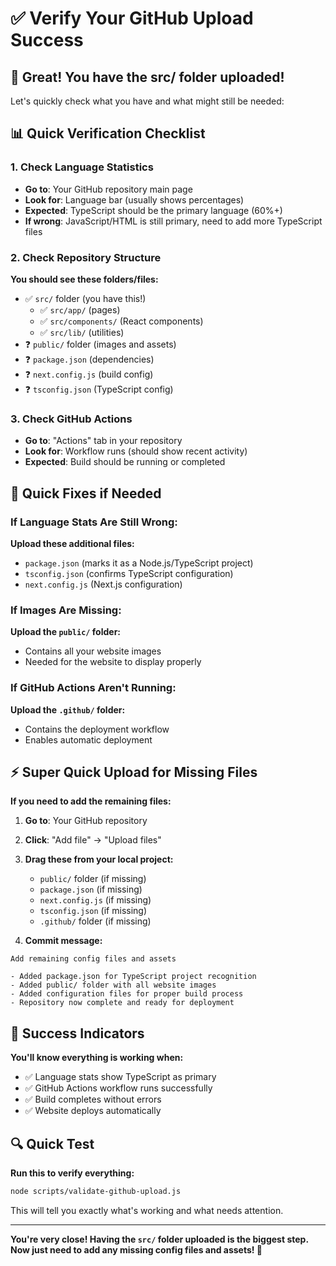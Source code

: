 # ✅ Verify Your GitHub Upload Success

## 🎉 Great! You have the src/ folder uploaded!

Let's quickly check what you have and what might still be needed:

## 📊 **Quick Verification Checklist**

### **1. Check Language Statistics**
- **Go to**: Your GitHub repository main page
- **Look for**: Language bar (usually shows percentages)
- **Expected**: TypeScript should be the primary language (60%+)
- **If wrong**: JavaScript/HTML is still primary, need to add more TypeScript files

### **2. Check Repository Structure**
**You should see these folders/files:**
- ✅ `src/` folder (you have this!)
  - ✅ `src/app/` (pages)
  - ✅ `src/components/` (React components)
  - ✅ `src/lib/` (utilities)
- ❓ `public/` folder (images and assets)
- ❓ `package.json` (dependencies)
- ❓ `next.config.js` (build config)
- ❓ `tsconfig.json` (TypeScript config)

### **3. Check GitHub Actions**
- **Go to**: "Actions" tab in your repository
- **Look for**: Workflow runs (should show recent activity)
- **Expected**: Build should be running or completed

## 🚀 **Quick Fixes if Needed**

### **If Language Stats Are Still Wrong:**
**Upload these additional files:**
- `package.json` (marks it as a Node.js/TypeScript project)
- `tsconfig.json` (confirms TypeScript configuration)
- `next.config.js` (Next.js configuration)

### **If Images Are Missing:**
**Upload the `public/` folder:**
- Contains all your website images
- Needed for the website to display properly

### **If GitHub Actions Aren't Running:**
**Upload the `.github/` folder:**
- Contains the deployment workflow
- Enables automatic deployment

## ⚡ **Super Quick Upload for Missing Files**

**If you need to add the remaining files:**

1. **Go to**: Your GitHub repository
2. **Click**: "Add file" → "Upload files"
3. **Drag these from your local project:**
   - `public/` folder (if missing)
   - `package.json` (if missing)
   - `next.config.js` (if missing)
   - `tsconfig.json` (if missing)
   - `.github/` folder (if missing)

4. **Commit message:**
```
Add remaining config files and assets

- Added package.json for TypeScript project recognition
- Added public/ folder with all website images
- Added configuration files for proper build process
- Repository now complete and ready for deployment
```

## 🎯 **Success Indicators**

**You'll know everything is working when:**
- ✅ Language stats show TypeScript as primary
- ✅ GitHub Actions workflow runs successfully
- ✅ Build completes without errors
- ✅ Website deploys automatically

## 🔍 **Quick Test**

**Run this to verify everything:**
```bash
node scripts/validate-github-upload.js
```

This will tell you exactly what's working and what needs attention.

---

**You're very close! Having the `src/` folder uploaded is the biggest step. Now just need to add any missing config files and assets! 🚀**